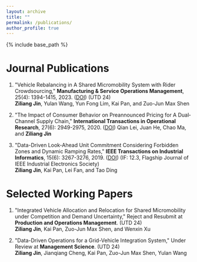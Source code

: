 ```yaml
---
layout: archive
title: ""
permalink: /publications/
author_profile: true
---
```

{% include base_path %} 

# Journal Publications
1. "Vehicle Rebalancing in A Shared Micromobility System with Rider Crowdsourcing," **Manufacturing & Service Operations Management**, 25(4): 1394-1415, 2023. ([DOI](https://pubsonline.informs.org/doi/abs/10.1287/msom.2023.1199)) (UTD 24)   
**Ziliang Jin**, Yulan Wang, Yun Fong Lim, Kai Pan, and Zuo-Jun Max Shen

1. "The Impact of Consumer Behavior on Preannounced Pricing for A Dual‐Channel Supply Chain," **International Transactions in Operational Research**, 27(6): 2949-2975, 2020. ([DOI](https://onlinelibrary.wiley.com/doi/full/10.1111/itor.12786?casa_token=jL5k6n08WjQAAAAA%3AO_w70zG93JZ379_U8CWO610KDsrH8Aqu1FOzlAKXz-nHSPFljNDFC7QJuioNFOt0TZucgG1eJkyGEEdm)) 
 Qian Lei, Juan He, Chao Ma, and **Ziliang Jin**

1. "Data-Driven Look-Ahead Unit Commitment Considering Forbidden Zones and Dynamic Ramping Rates," **IEEE Transactions on Industrial Informatics**, 15(6): 3267-3276, 2019. ([DOI](https://ieeexplore.ieee.org/abstract/document/8493336?casa_token=9prJPr0QauMAAAAA:ywW_WcplPwc_2xz2cq_pgEYnaxjR5wW47MWsuOeoT5wwprimBnr0uX9_MqIEz9JrzoxW2bjztw)) (IF: 12.3, Flagship Journal of IEEE Industrial Electronics Society)   
**Ziliang Jin**, Kai Pan, Lei Fan, and Tao Ding

# Selected Working Papers
1. "Integrated Vehicle Allocation and Relocation for Shared Micromobility under Competition and Demand Uncertainty," Reject and Resubmit at **Production and Operations Management**. (UTD 24)   
**Ziliang Jin**, Kai Pan, Zuo-Jun Max Shen, and Wenxin Xu

1. "Data-Driven Operations for a Grid-Vehicle Integration System," Under Review at **Management Science**. (UTD 24)   
**Ziliang Jin**, Jianqiang Cheng, Kai Pan, Zuo-Jun Max Shen, Yulan Wang
